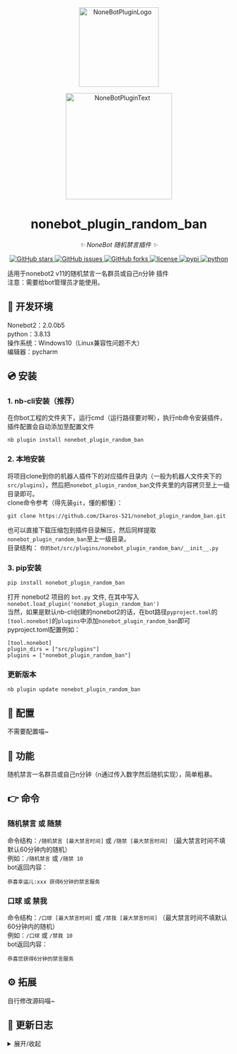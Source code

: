 <div align="center">
  <a href="https://v2.nonebot.dev/store"><img src="https://github.com/A-kirami/nonebot-plugin-template/blob/resources/nbp_logo.png" width="180" height="180" alt="NoneBotPluginLogo"></a>
  <br>
  <p><img src="https://github.com/A-kirami/nonebot-plugin-template/blob/resources/NoneBotPlugin.svg" width="240" alt="NoneBotPluginText"></p>
</div>

<div align="center">

# nonebot_plugin_random_ban
  
_✨ NoneBot 随机禁言插件 ✨_
  
<a href="https://github.com/Ikaros-521/nonebot_plugin_random_ban/stargazers">
    <img alt="GitHub stars" src="https://img.shields.io/github/stars/Ikaros-521/nonebot_plugin_random_ban?color=%09%2300BFFF&style=flat-square">
</a>
<a href="https://github.com/Ikaros-521/nonebot_plugin_random_ban/issues">
    <img alt="GitHub issues" src="https://img.shields.io/github/issues/Ikaros-521/nonebot_plugin_random_ban?color=Emerald%20green&style=flat-square">
</a>
<a href="https://github.com/Ikaros-521/nonebot_plugin_random_ban/network">
    <img alt="GitHub forks" src="https://img.shields.io/github/forks/Ikaros-521/nonebot_plugin_random_ban?color=%2300BFFF&style=flat-square">
</a>
<a href="./LICENSE">
    <img src="https://img.shields.io/github/license/Ikaros-521/nonebot_plugin_random_ban.svg" alt="license">
</a>
<a href="https://pypi.python.org/pypi/nonebot_plugin_random_ban">
    <img src="https://img.shields.io/pypi/v/nonebot_plugin_random_ban.svg" alt="pypi">
</a>
<a href="https://www.python.org">
    <img src="https://img.shields.io/badge/python-3.8+-blue.svg" alt="python">
</a>

</div>

适用于nonebot2 v11的随机禁言一名群员或自己n分钟 插件      
注意：需要给bot管理员才能使用。  

## 🔧 开发环境
Nonebot2：2.0.0b5  
python：3.8.13  
操作系统：Windows10（Linux兼容性问题不大）  
编辑器：pycharm  

## 💿 安装

### 1. nb-cli安装（推荐）

在你bot工程的文件夹下，运行cmd（运行路径要对啊），执行nb命令安装插件，插件配置会自动添加至配置文件  
```
nb plugin install nonebot_plugin_random_ban
```

### 2. 本地安装

将项目clone到你的机器人插件下的对应插件目录内（一般为机器人文件夹下的`src/plugins`），然后把`nonebot_plugin_random_ban`文件夹里的内容拷贝至上一级目录即可。  
clone命令参考（得先装`git`，懂的都懂）：
```
git clone https://github.com/Ikaros-521/nonebot_plugin_random_ban.git
``` 
也可以直接下载压缩包到插件目录解压，然后同样提取`nonebot_plugin_random_ban`至上一级目录。  
目录结构： ```你的bot/src/plugins/nonebot_plugin_random_ban/__init__.py```  


### 3. pip安装

```
pip install nonebot_plugin_random_ban
```  
打开 nonebot2 项目的 ```bot.py``` 文件, 在其中写入  
```nonebot.load_plugin('nonebot_plugin_random_ban')```  
当然，如果是默认nb-cli创建的nonebot2的话，在bot路径```pyproject.toml```的```[tool.nonebot]```的```plugins```中添加```nonebot_plugin_random_ban```即可  
pyproject.toml配置例如：  
``` 
[tool.nonebot]
plugin_dirs = ["src/plugins"]
plugins = ["nonebot_plugin_random_ban"]
``` 

### 更新版本
```
nb plugin update nonebot_plugin_random_ban
```

## 🔧 配置

不需要配置喵~


## 🎉 功能
随机禁言一名群员或自己n分钟（n通过传入数字然后随机实现），简单粗暴。  

## 👉 命令

### 随机禁言 或 随禁
命令结构：```/随机禁言 [最大禁言时间]``` 或 ```/随禁 [最大禁言时间]```  （最大禁言时间不填默认60分钟内的随机）  
例如：```/随机禁言``` 或 ```/随禁 10```  
bot返回内容：  
```
恭喜幸运儿:xxx 获得6分钟的禁言服务
```

### 口球 或 禁我
命令结构：```/口球 [最大禁言时间]``` 或 ```/禁我 [最大禁言时间]```  （最大禁言时间不填默认60分钟内的随机）  
例如：```/口球``` 或 ```/禁我 10```  
bot返回内容：  
```
恭喜您获得6分钟的禁言服务
```


## ⚙ 拓展
自行修改源码喵~


## 📝 更新日志

<details>
<summary>展开/收起</summary>

### 0.0.1

- 插件初次发布  

### 0.0.2

- 补充插件元信息
- 优化文档

### 0.0.3

- 新增命令 口球 或 禁我，自己禁自己

### 0.0.4

- 优化文档

</details>

